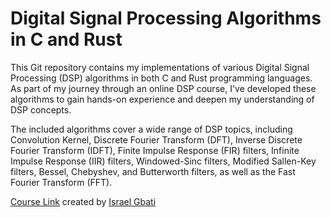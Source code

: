 # Digital Signal Processing Algorithms in C and Rust

This Git repository contains my implementations of various Digital Signal Processing (DSP) algorithms in both C and Rust programming languages. As part of my journey through an online DSP course, I've developed these algorithms to gain hands-on experience and deepen my understanding of DSP concepts.

The included algorithms cover a wide range of DSP topics, including Convolution Kernel, Discrete Fourier Transform (DFT), Inverse Discrete Fourier Transform (IDFT), Finite Impulse Response (FIR) filters, Infinite Impulse Response (IIR) filters, Windowed-Sinc filters, Modified Sallen-Key filters, Bessel, Chebyshev, and Butterworth filters, as well as the Fast Fourier Transform (FFT).

[Course Link](https://www.udemy.com/course/digital-signal-processing-dsp-from-ground-uptm-in-c/) created by [Israel Gbati](https://www.udemy.com/user/israel-gbati-2/)

